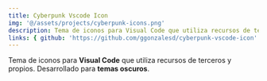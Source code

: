 ```yaml
---
title: Cyberpunk Vscode Icon
img: '@/assets/projects/cyberpunk-icons.png'
description: Tema de iconos para Visual Code que utiliza recursos de terceros y propios. Desarrollado para temas oscuros.
links: { github: 'https://github.com/ggonzalesd/cyberpunk-vscode-icon' }
---
```


Tema de iconos para **Visual Code** que utiliza recursos de terceros y propios. Desarrollado para **temas oscuros**.
